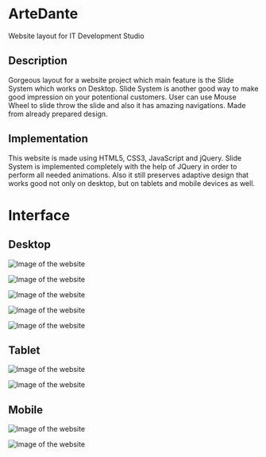 # ArteDante
Website layout for IT Development Studio  

## Description 
Gorgeous layout for a website project which main feature is the Slide System which works on Desktop. Slide System is another good way to make good impression on your potentional customers. User can use Mouse Wheel to slide throw the slide and also it has amazing navigations. Made from already prepared design. 

## Implementation
This website is made using HTML5, CSS3, JavaScript and jQuery. Slide System is implemented completely with the help of JQuery in order to perform all needed animations. Also it still preserves adaptive design that works good not only on desktop, but on tablets and mobile devices as well.

# Interface

## Desktop

![Image of the website](/readme_purpose/image1.PNG)

![Image of the website](/readme_purpose/image2.PNG)

![Image of the website](/readme_purpose/image3.PNG)

![Image of the website](/readme_purpose/image4.PNG)

![Image of the website](/readme_purpose/image5.PNG)

## Tablet

![Image of the website](/readme_purpose/tablet1.PNG)

![Image of the website](/readme_purpose/tablet2.PNG)

## Mobile

![Image of the website](/readme_purpose/mobile1.PNG)

![Image of the website](/readme_purpose/mobile2.PNG)
